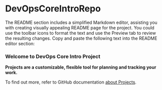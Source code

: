 # DevOpsCoreIntroRepo

The README section includes a simplified Markdown editor, assisting you with creating visually appealing README page for the project. You could use the toolbar icons to format the text and use the Preview tab to review the resulting changes. Copy and paste the following text into the README editor section:

### Welcome to DevOps Core Intro Project ###

**Projects are a customizable, flexible tool for planning and tracking your work.**

To find out more, refer to GitHub documentation [about Projects](https://docs.github.com/issues/planning-and-tracking-with-projects/learning-about-projects/about-projects).
